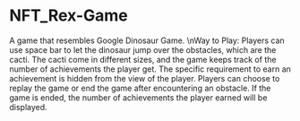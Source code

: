 # NFT_Rex-Game
A game that resembles Google Dinosaur Game. 
\nWay to Play: Players can use space bar to let the dinosaur jump over the obstacles, which are the cacti. The cacti come in different sizes, and the game keeps track of the number of achievements the player get. The specific requirement to earn an achievement is hidden from the view of the player. Players can choose to replay the game or end the game after encountering an obstacle. If the game is ended, the number of achievements the player earned will be displayed.

